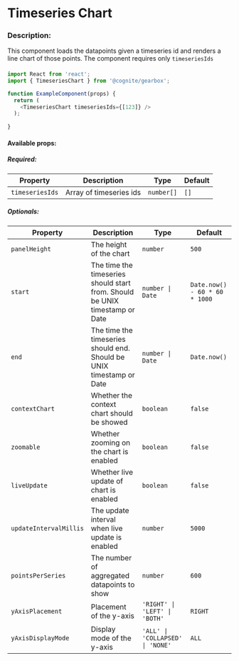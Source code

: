 # Timeseries Chart

<!-- STORY -->

### Description:

This component loads the datapoints given a timeseries id and renders a line chart of those points.
The component requires only `timeseriesIds`

####

```typescript jsx
import React from 'react';
import { TimeseriesChart } from '@cognite/gearbox';

function ExampleComponent(props) {
  return (
    <TimeseriesChart timeseriesIds={[123]} />
  );
  
}
````

#### Available props:

##### Required:

| Property        | Description             | Type       | Default |
| --------------- | ----------------------- | ---------- | ------- |
| `timeseriesIds` | Array of timeseries ids | `number[]` | `[]`    |

##### Optionals:

| Property               | Description                                                                 | Type                             | Default                        |
| ---------------------- | --------------------------------------------------------------------------- | -------------------------------- | ------------------------------ |
| `panelHeight`          | The height of the chart                                                     | `number`                         | `500`                          |
| `start`                | The time the timeseries should start from. Should be UNIX timestamp or Date | `number \| Date`                 | `Date.now() - 60 * 60 * 1000`  |
| `end`                  | The time the timeseries should end. Should be UNIX timestamp or Date        | `number \| Date`                 | `Date.now()`                   |
| `contextChart`         | Whether the context chart should be showed                                  | `boolean`                        | `false`                        |
| `zoomable`             | Whether zooming on the chart is enabled                                     | `boolean`                        | `false`                        |
| `liveUpdate`           | Whether live update of chart is enabled                                     | `boolean`                        | `false`                        |
| `updateIntervalMillis` | The update interval when live update is enabled                             | `number`                         | `5000`                         |
| `pointsPerSeries`      | The number of aggregated datapoints to show                                 | `number`                         | `600`                          |
| `yAxisPlacement`       | Placement of the y-axis                                                     | `'RIGHT' \| 'LEFT' \| 'BOTH'`    | `RIGHT`                        |
| `yAxisDisplayMode`     | Display mode of the y-axis                                                  | `'ALL' \| 'COLLAPSED' \| 'NONE'` | `ALL`                          |

